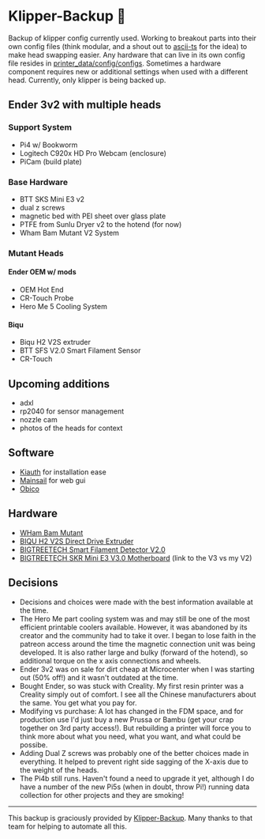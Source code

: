 # Klipper-Backup 💾 

Backup of klipper config currently used. Working to breakout parts into their own config files (think modular, and a shout out to [ascii-ts](https://github.com/ascii-ts/my-klipper-configs/tree/master/config) for the idea) to make head swapping easier.
Any hardware that can live in its own config file resides in [printer_data/config/configs](https://github.com/stephenfeather/klipper-backup/tree/main/printer_data/config/configs). Sometimes a hardware component requires new or additional settings when used with a different head. Currently, only klipper is being backed up. 

## Ender 3v2 with multiple heads

### Support System
- Pi4 w/ Bookworm
- Logitech C920x HD Pro Webcam (enclosure)
- PiCam (build plate)

### Base Hardware

- BTT SKS Mini E3 v2
- dual z screws
- magnetic bed with PEI sheet over glass plate
- PTFE from Sunlu Dryer v2 to the hotend (for now)
- Wham Bam Mutant V2 System

### Mutant Heads

#### Ender OEM w/ mods

- OEM Hot End
- CR-Touch Probe
- Hero Me 5 Cooling System

#### Biqu

- Biqu H2 V2S extruder
- BTT SFS V2.0 Smart Filament Sensor
- CR-Touch

## Upcoming additions

- adxl
- rp2040 for sensor management
- nozzle cam
- photos of the heads for context

## Software
- [Kiauth](https://github.com/dw-0/kiauh) for installation ease
- [Mainsail](https://docs.mainsail.xyz/) for web gui
- [Obico](https://www.obico.io/)

## Hardware
- [WHam Bam Mutant](https://www.whambamsystems.com/pages/mutant)
- [BIQU H2 V2S Direct Drive Extruder](https://amzn.to/42yuSOC)
- [BIGTREETECH Smart Filament Detector V2.0](https://amzn.to/4iXn8LP)
- [BIGTREETECH SKR Mini E3 V3.0 Motherboard](https://amzn.to/4j5VZqk) (link to the V3 vs my V2)

## Decisions
- Decisions and choices were made with the best information available at the time.
- The Hero Me part cooling system was and may still be one of the most efficient printable coolers available.  However, it was abandoned by its creator and the community had to take it over.  I began to lose faith in the patreon access around the time the magnetic connection unit was being developed. It is also rather large and bulky (forward of the hotend), so additional torque on the x axis connections and wheels.
- Ender 3v2 was on sale for dirt cheap at Microcenter when I was starting out (50% off!) and it wasn't outdated at the time.
- Bought Ender, so was stuck with Creality. My first resin printer was a Creality simply out of comfort. I see all the Chinese manufacturers about the same. You get what you pay for.
- Modifying vs purchase: A lot has changed in the FDM space, and for production use I'd just buy a new Prussa or Bambu (get your crap together on 3rd party access!). But rebuilding a printer will force you to think more about what you need, what you want, and what could be possibe.
- Adding Dual Z screws was probably one of the better choices made in everything.  It helped to prevent right side sagging of the X-axis due to the weight of the heads.
- The Pi4b still runs. Haven't found a need to upgrade it yet, although I do have a number of the new Pi5s (when in doubt, throw Pi!) running data collection for other projects and they are smoking!

 -----
 This backup is graciously provided by [Klipper-Backup](https://github.com/Staubgeborener/klipper-backup).
 Many thanks to that team for helping to automate all this.

